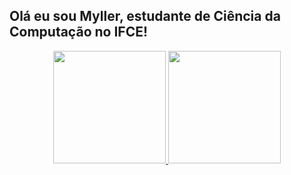 ## Olá eu sou Myller, estudante de Ciência da Computação no IFCE!
<div align="center">
  <a href="https://github.com/rafaballerini">
  <img height="180em" src="https://github-readme-stats.vercel.app/api?username=myller-silva&show_icons=true&theme=dracula&include_all_commits=true&count_private=true"/>
  <img height="180em" src="https://github-readme-stats.vercel.app/api/top-langs/?username=myller-silva&layout=compact&langs_count=7&theme=dracula"/>
</div>
